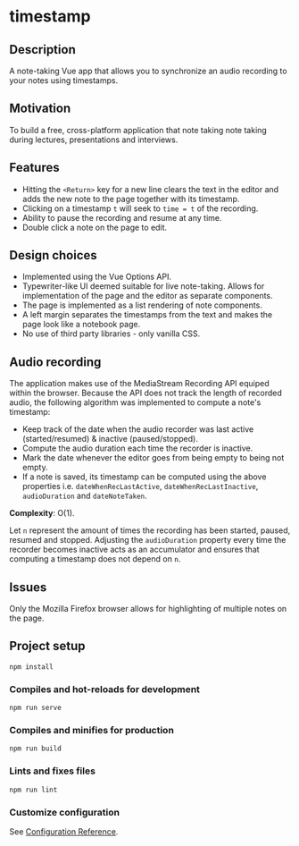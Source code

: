 # timestamp
## Description
A note-taking Vue app that allows you to synchronize an audio recording to your notes using timestamps.

## Motivation
To build a free, cross-platform application that note taking note taking during lectures, presentations and interviews.

## Features
- Hitting the `<Return>` key for a new line clears the text in the editor and adds the new note to the page together with its timestamp.
- Clicking on a timestamp `t` will seek to `time = t` of the recording.
- Ability to pause the recording and resume at any time.
- Double click a note on the page to edit.
  
## Design choices
  - Implemented using the Vue Options API.
  - Typewriter-like UI deemed suitable for live note-taking. Allows for implementation of the page and the editor as separate components.
  - The page is implemented as a list rendering of note components.
  - A left margin separates the timestamps from the text and makes the page look like a notebook page.
  - No use of third party libraries - only vanilla CSS.
  
## Audio recording
The application makes use of the MediaStream Recording API equiped within the browser. Because the API does not track the length of recorded audio, the following algorithm was implemented to compute a note's timestamp:
  - Keep track of the date when the audio recorder was last active (started/resumed) & inactive (paused/stopped).
  - Compute the audio duration each time the recorder is inactive.
  - Mark the date whenever the editor goes from being empty to being not empty.
  - If a note is saved, its timestamp can be computed using the above properties i.e. `dateWhenRecLastActive`, `dateWhenRecLastInactive`, `audioDuration` and `dateNoteTaken`.
  
 **Complexity**: O(1).
 
  Let `n` represent the amount of times the recording has been started, paused, resumed and stopped.
  Adjusting the `audioDuration` property every time the recorder becomes inactive acts as an accumulator and ensures that computing a timestamp does not depend on `n`.
  
## Issues
  Only the Mozilla Firefox browser allows for highlighting of multiple notes on the page.
  
## Project setup
```
npm install
```

### Compiles and hot-reloads for development
```
npm run serve
```

### Compiles and minifies for production
```
npm run build
```

### Lints and fixes files
```
npm run lint
```

### Customize configuration
See [Configuration Reference](https://cli.vuejs.org/config/).


